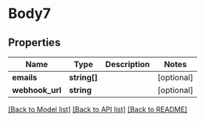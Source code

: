 # Body7

## Properties
Name | Type | Description | Notes
------------ | ------------- | ------------- | -------------
**emails** | **string[]** |  | [optional] 
**webhook_url** | **string** |  | [optional] 

[[Back to Model list]](../README.md#documentation-for-models) [[Back to API list]](../README.md#documentation-for-api-endpoints) [[Back to README]](../README.md)

